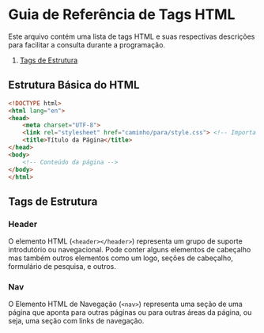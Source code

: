 # Guia de Referência de Tags HTML

Este arquivo contém uma lista de tags HTML e suas respectivas descrições para facilitar a consulta durante a programação.
1. [Tags de Estrutura](#tags-de-estrutura)

## Estrutura Básica do HTML
```html
<!DOCTYPE html>
<html lang="en">
<head>
    <meta charset="UTF-8">
    <link rel="stylesheet" href="caminho/para/style.css"> <!-- Importa o CSS -->
    <title>Título da Página</title>
</head>
<body>
    <!-- Conteúdo da página -->
</body>
</html>
```
## Tags de Estrutura
### Header
O elemento HTML (`<header></header>`) representa um grupo de suporte introdutório ou navegacional. Pode conter alguns elementos de cabeçalho mas também outros elementos como um logo, seções de cabeçalho, formulário de pesquisa, e outros.

### Nav
O Elemento HTML de Navegação (`<nav>`) representa uma seção de uma página que aponta para outras páginas ou para outras áreas da página, ou seja, uma seção com links de navegação.
